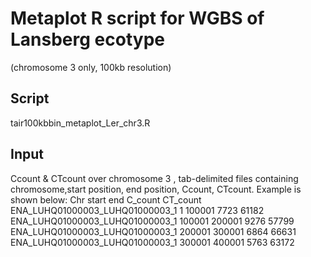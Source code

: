 # Metaplot R script for WGBS of Lansberg ecotype 
(chromosome 3 only, 100kb resolution)

## Script
tair100kbbin_metaplot_Ler_chr3.R

## Input
Ccount & CTcount over chromosome 3 , tab-delimited files containing chromosome,start position, end position, Ccount, CTcount. Example is shown below: 
Chr	start	end	C_count	CT_count
ENA_LUHQ01000003_LUHQ01000003_1	1	100001	7723	61182
ENA_LUHQ01000003_LUHQ01000003_1	100001	200001	9276	57799
ENA_LUHQ01000003_LUHQ01000003_1	200001	300001	6864	66631
ENA_LUHQ01000003_LUHQ01000003_1	300001	400001	5763	63172
